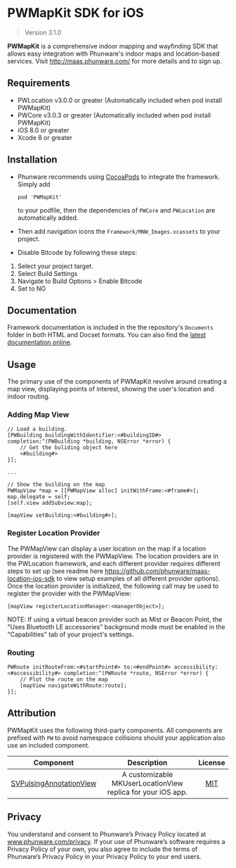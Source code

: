 PWMapKit SDK for iOS
====================

> Version 3.1.0

**PWMapKit** is a comprehensive indoor mapping and wayfinding SDK that allows easy integration with Phunware's indoor maps and location-based services.  Visit http://maas.phunware.com/ for more details and to sign up.


## Requirements

- PWLocation v3.0.0 or greater (Automatically included when pod install PWMapKit)
- PWCore v3.0.3 or greater (Automatically included when pod install PWMapKit)
- iOS 8.0 or greater
- Xcode 8 or greater


## Installation

* Phunware recommends using [CocoaPods](http://www.cocoapods.org) to integrate the framework. Simply add

	`pod 'PWMapKit'`

	to your podfile, then the dependencies of `PWCore` and `PWLocation` are automatically added.

* Then add navigation icons the `Framework/MNW_Images.xcassets` to your project.

* Disable Bitcode by following these steps:
1. Select your project target.
2. Select Build Settings
3. Navigate to Build Options > Enable Bitcode
4. Set to NO


## Documentation

Framework documentation is included in the the repository's `Documents` folder in both HTML and Docset formats. You can also find the [latest documentation online](http://phunware.github.io/maas-mapping-ios-sdk/).


## Usage

The primary use of the components of PWMapKit revolve around creating a map view, displaying points of interest, showing the user's location and indoor routing.


### Adding Map View

```objc
// Load a building.
[PWBuilding buildingWithIdentifier:<#buildingID#> completion:^(PWBuilding *building, NSError *error) {
	// Get the buliding object here
	<#building#>					
}];

...

// Show the building on the map
PWMapView *map = [[PWMapView alloc] initWithFrame:<#frame#>];
map.delegate = self;
[self.view addSubview:map];

[mapView setBuilding:<#building#>];
```


### Register Location Provider

The PWMapView can display a user location on the map if a location provider is registered with the PWMapView. The location providers are in the PWLocation framework, and each different provider requires different steps to set up (see readme here https://github.com/phunware/maas-location-ios-sdk to view setup examples of all different provider options). Once the location provider is initialized, the following call may be used to register the provider with the PWMapView:

```objc
[mapView registerLocationManager:<managerObject>];
```

NOTE: If using a virtual beacon provider such as Mist or Beacon Point, the "Uses Bluetooth LE accessories" background mode must be enabled in the "Capabilities" tab of your project's settings.

### Routing

```
PWRoute initRouteFrom:<#startPoint#> to:<#endPoint#> accessibility:<#accessibility#> completion:^(PWRoute *route, NSError *error) {
	// Plot the route on the map
	[mapView navigateWithRoute:route];            
}];
```

## Attribution

PWMapKit uses the following third-party components. All components are prefixed with `PW` to avoid namespace collisions should your application also use an included component.

| Component | Description | License |
|:---------:|:-----------:|:-------:|
|[SVPulsingAnnotationView](https://github.com/samvermette/SVPulsingAnnotationView)|A customizable MKUserLocationView replica for your iOS app.|[MIT](https://github.com/samvermette/SVPulsingAnnotationView/blob/master/LICENSE.txt)|

Privacy
-----------
You understand and consent to Phunware’s Privacy Policy located at www.phunware.com/privacy. If your use of Phunware’s software requires a Privacy Policy of your own, you also agree to include the terms of Phunware’s Privacy Policy in your Privacy Policy to your end users.
